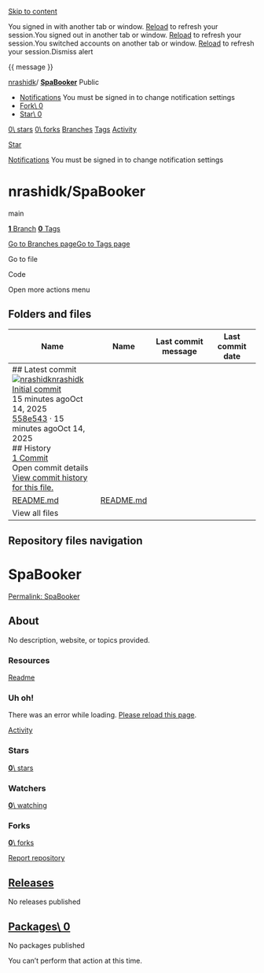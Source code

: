 [Skip to content](https://github.com/nrashidk/SpaBooker#start-of-content)

You signed in with another tab or window. [Reload](https://github.com/nrashidk/SpaBooker) to refresh your session.You signed out in another tab or window. [Reload](https://github.com/nrashidk/SpaBooker) to refresh your session.You switched accounts on another tab or window. [Reload](https://github.com/nrashidk/SpaBooker) to refresh your session.Dismiss alert

{{ message }}

[nrashidk](https://github.com/nrashidk)/ **[SpaBooker](https://github.com/nrashidk/SpaBooker)** Public

- [Notifications](https://github.com/login?return_to=%2Fnrashidk%2FSpaBooker) You must be signed in to change notification settings
- [Fork\\
0](https://github.com/login?return_to=%2Fnrashidk%2FSpaBooker)
- [Star\\
0](https://github.com/login?return_to=%2Fnrashidk%2FSpaBooker)


[0\\
stars](https://github.com/nrashidk/SpaBooker/stargazers) [0\\
forks](https://github.com/nrashidk/SpaBooker/forks) [Branches](https://github.com/nrashidk/SpaBooker/branches) [Tags](https://github.com/nrashidk/SpaBooker/tags) [Activity](https://github.com/nrashidk/SpaBooker/activity)

[Star](https://github.com/login?return_to=%2Fnrashidk%2FSpaBooker)

[Notifications](https://github.com/login?return_to=%2Fnrashidk%2FSpaBooker) You must be signed in to change notification settings

# nrashidk/SpaBooker

main

[**1** Branch](https://github.com/nrashidk/SpaBooker/branches) [**0** Tags](https://github.com/nrashidk/SpaBooker/tags)

[Go to Branches page](https://github.com/nrashidk/SpaBooker/branches)[Go to Tags page](https://github.com/nrashidk/SpaBooker/tags)

Go to file

Code

Open more actions menu

## Folders and files

| Name | Name | Last commit message | Last commit date |
| --- | --- | --- | --- |
| ## Latest commit<br>[![nrashidk](https://avatars.githubusercontent.com/u/233782254?v=4&size=40)](https://github.com/nrashidk)[nrashidk](https://github.com/nrashidk/SpaBooker/commits?author=nrashidk)<br>[Initial commit](https://github.com/nrashidk/SpaBooker/commit/558e543e81c5bf8870246812029d5f12a1690198)<br>15 minutes agoOct 14, 2025<br>[558e543](https://github.com/nrashidk/SpaBooker/commit/558e543e81c5bf8870246812029d5f12a1690198) · 15 minutes agoOct 14, 2025<br>## History<br>[1 Commit](https://github.com/nrashidk/SpaBooker/commits/main/) <br>Open commit details<br>[View commit history for this file.](https://github.com/nrashidk/SpaBooker/commits/main/) |
| [README.md](https://github.com/nrashidk/SpaBooker/blob/main/README.md "README.md") | [README.md](https://github.com/nrashidk/SpaBooker/blob/main/README.md "README.md") |  |  |
| View all files |

## Repository files navigation

# SpaBooker

[Permalink: SpaBooker](https://github.com/nrashidk/SpaBooker#spabooker)

## About

No description, website, or topics provided.


### Resources

[Readme](https://github.com/nrashidk/SpaBooker#readme-ov-file)

### Uh oh!

There was an error while loading. [Please reload this page](https://github.com/nrashidk/SpaBooker).

[Activity](https://github.com/nrashidk/SpaBooker/activity)

### Stars

[**0**\\
stars](https://github.com/nrashidk/SpaBooker/stargazers)

### Watchers

[**0**\\
watching](https://github.com/nrashidk/SpaBooker/watchers)

### Forks

[**0**\\
forks](https://github.com/nrashidk/SpaBooker/forks)

[Report repository](https://github.com/contact/report-content?content_url=https%3A%2F%2Fgithub.com%2Fnrashidk%2FSpaBooker&report=nrashidk+%28user%29)

## [Releases](https://github.com/nrashidk/SpaBooker/releases)

No releases published

## [Packages\  0](https://github.com/users/nrashidk/packages?repo_name=SpaBooker)

No packages published

You can’t perform that action at this time.